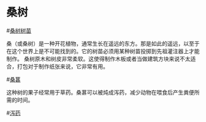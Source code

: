 # 桑树

#[桑树树苗](block:betterwithaddons:sapling_mulberry@0)

桑（或桑树）是一种开花植物，通常生长在遥远的东方。那是如此的遥远，以至于在这个世界上是不可能找到的。它的树苗必须用某种树苗投掷到先祖灌注器上才能制作。
桑树原木和树皮非常柔软。这使得制作木板或者当做建筑方块来说不太适合，打包对于制作纸张来说，它非常有用。

#[桑葚](item:betterwithaddons:food_mulberry@0)

这种树的果子经常用于草药。桑葚可以被炖成泻药，减少动物在喂食后产生粪便所需的时间。

#[泻药](item:betterwithaddons:laxative@0)